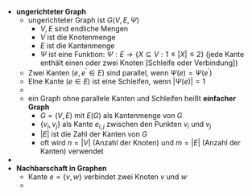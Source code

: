 - **ungerichteter Graph**
	- ungerichteter Graph ist $G(V,E,\Psi)$
		- $V,E$ sind endliche Mengen
		- $V$ ist die Knotenmenge
		- $E$ ist die Kantenmenge
		- $\Psi$ ist eine Funktion: $\Psi:E\rightarrow\lbrace X\subseteq V:1\leq|X|\leq2\rbrace$ (jede Kante enthält einen oder zwei Knoten [Schleife oder Verbindung])
	- Zwei Kanten ($e,e^{\prime}\in E$) sind parallel, wenn $\Psi(e)=\Psi(e^{\prime})$
	- EIne Kante ($e\in E$) ist eine Schleifen, wenn $|\Psi(e)|=1$
	-
	- ein Graph ohne parallele Kanten und Schleifen heißt **einfacher Graph**
		- $G=(V,E)$ mit $E(G)$ als Kantenmenge von $G$
		- $\lbrace v_{i},v_{j}\rbrace$ als Kante $e_{i,j}$ zwischen den Punkten $v_{i}$ und $v_{j}$
		- $|E|$ ist die Zahl der Kanten von $G$
		- oft wird $n=|V|$ (Anzahl der Knoten) und $m=|E|$ (Anzahl der Kanten) verwendet
-
- **Nachbarschaft in Graphen**
	- Kante $e=\lbrace v,w\rbrace$ verbindet zwei Knoten $v$ und $w$
	-